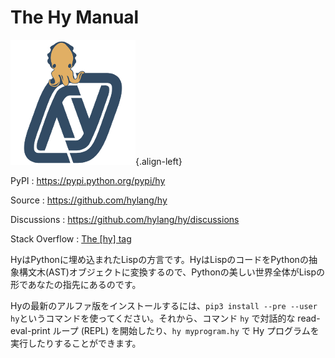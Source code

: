 # The Hy Manual

![Hy](_static/hy-logo-small.png){.align-left}

PyPI :   <https://pypi.python.org/pypi/hy>

Source :   <https://github.com/hylang/hy>

Discussions :   <https://github.com/hylang/hy/discussions>

Stack Overflow :   [The \[hy\] tag](https://stackoverflow.com/questions/tagged/hy)

HyはPythonに埋め込まれたLispの方言です。HyはLispのコードをPythonの抽象構文木(AST)オブジェクトに変換するので、Pythonの美しい世界全体がLispの形であなたの指先にあるのです。

Hyの最新のアルファ版をインストールするには、`pip3 install --pre --user hy`というコマンドを使ってください。それから、コマンド `hy` で対話的な read-eval-print ループ (REPL) を開始したり、`hy myprogram.hy` で Hy プログラムを実行したりすることができます。

